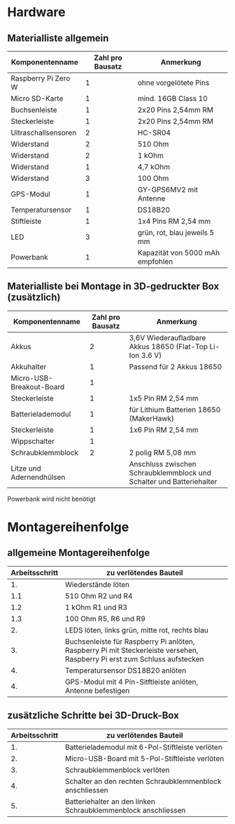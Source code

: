 # Hardware

## Materialliste allgemein

| Komponentenname | Zahl pro Bausatz | Anmerkung |
| --- | --- | --- |
| Raspberry Pi Zero W | 1 | ohne vorgelötete Pins|
| Micro SD-Karte | 1 | mind. 16GB Class 10 |
| Buchsenleiste | 1 | 2x20 Pins 2,54mm RM |
| Steckerleiste | 1 | 2x20 Pins 2,54mm RM |
| Ultraschallsensoren | 2 | HC-SR04 |
| Widerstand | 2 | 510 Ohm |
| Widerstand | 2 | 1 kOhm |
| Widerstand | 1 | 4,7 kOhm |
| Widerstand | 3 | 100 Ohm |
| GPS-Modul | 1 | GY-GPS6MV2 mit Antenne |
| Temperatursensor | 1 | DS18B20 |
| Stiftleiste | 1 | 1x4 Pins RM 2,54 mm |
| LED | 3 | grün, rot, blau jeweils 5 mm |
| Powerbank | 1 | Kapazität von 5000 mAh empfohlen |


## Materialliste bei Montage in 3D-gedruckter Box (zusätzlich)

| Komponentenname | Zahl pro Bausatz | Anmerkung |
| --- | --- | --- |
| Akkus | 2 | 3,6V Wiederaufladbare Akkus 18650 (Flat-Top Li-Ion 3.6 V) |
| Akkuhalter | 1 | Passend für 2 Akkus 18650 |
| Micro-USB-Breakout-Board | 1 | |
| Steckerleiste | 1 | 1x5 Pin RM 2,54 mm |
| Batterielademodul | 1 | für Lithium Batterien 18650 (MakerHawk) |
| Steckerleiste | 1 | 1x6 Pin RM 2,54 mm |
| Wippschalter | 1 | |
| Schraubklemmblock | 2 | 2 polig RM 5,08 mm |
| Litze und Adernendhülsen | | Anschluss zwischen Schraubklemmblock und Schalter und Batteriehalter|

Powerbank wird nicht benötigt

# Montagereihenfolge

## allgemeine Montagereihenfolge

| Arbeitsschritt | zu verlötendes Bauteil |
| --- | --- |
| 1. | Wiederstände löten |
| 1.1 | 510 Ohm R2 und R4 |
| 1.2 | 1 kOhm R1 und R3 |
| 1.3 | 100 Ohm R5, R6 und R9 |
| 2. | LEDS löten, links grün, mitte rot, rechts blau |
| 3. | Buchsenleiste für Raspberry Pi anlöten, Raspberry Pi mit Steckerleiste versehen, Raspberry Pi erst zum Schluss aufstecken |
| 4. | Temperatursensor DS18B20 anlöten |
| 4. | GPS-Modul mit 4 Pin-Sitftleiste anlöten, Antenne befestigen | 

## zusätzliche Schritte bei 3D-Druck-Box 

| Arbeitsschritt | zu verlötendes Bauteil |
| --- | --- |
| 1. | Batterielademodul mit 6-Pol-Stiftleiste verlöten |
| 2. | Micro-USB-Board mit 5-Pol-Stiftleiste verlöten |
| 3. | Schraubklemmenblock verlöten |
| 4. | Schalter an den rechten Schraubklemmenblock anschliessen |
| 5. | Batteriehalter an den linken Schraubklemmenblock anschliessen | 
